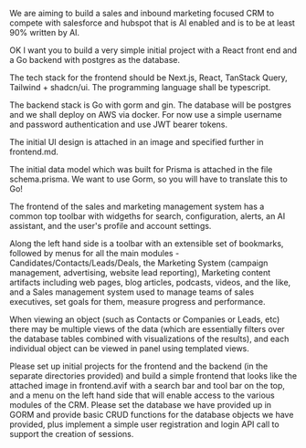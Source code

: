 We are aiming to build a sales and inbound marketing focused CRM to compete with salesforce and hubspot that is AI enabled and is to be at least 90% written by AI.  

OK I want you to build a very simple initial project with a React front end and a Go backend with postgres as the database.

The tech stack for the frontend should be Next.js, React, TanStack Query, Tailwind + shadcn/ui.  The programming language shall be typescript.

The backend stack is Go with gorm and gin.  The database will be postgres and we shall deploy on AWS via docker.  For now use a simple username and password authentication and use JWT bearer tokens.

The initial UI design is attached in an image and specified further in frontend.md.

The initial data model which was built for Prisma is attached in the file schema.prisma.  We want to use Gorm, so you will have to translate this to Go!

The frontend of the sales and marketing management system has a common top toolbar with widgeths for search, configuration, alerts, an AI assistant, and the user's profile and account settings.

Along the left hand side is a toolbar with an extensible set of bookmarks, followed by menus for all the main modules - Candidates/Contacts/Leads/Deals, the Marketing System (campaign management, advertising, website lead reporting), Marketing content artifacts including web pages, blog articles, podcasts, videos, and the like, and a Sales management system used to manage teams of sales executives, set goals for them, measure progress and performance.

When viewing an object (such as Contacts or Companies or Leads, etc) there may be multiple views of the data (which are essentially filters over the database tables combined with visualizations of the results), and each individual object can be viewed in panel using templated views.

Please set up initial projects for the frontend and the backend (in the separate directories provided) and build a simple frontend that looks like the attached image in frontend.avif with a search bar and tool bar on the top, and a menu on the left hand side that will enable access to the various modules of the CRM.  Please set the database we have provided up in GORM and provide basic CRUD functions for the database objects we have provided, plus implement a simple user registration and login API call to support the creation of sessions.



